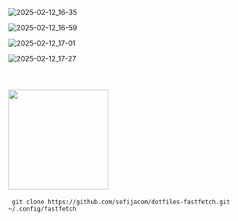 
![2025-02-12_16-35](https://github.com/user-attachments/assets/9106c420-7dfc-47b6-8a9e-7374f0e7e8af)

![2025-02-12_16-59](https://github.com/user-attachments/assets/11045cd1-bfbe-4125-a685-4675af103ce4)

![2025-02-12_17-01](https://github.com/user-attachments/assets/8274d72f-a528-44dc-a9ab-740e59112dd7)

![2025-02-12_17-27](https://github.com/user-attachments/assets/e08e0c47-da2e-436e-b02c-c781a96e45de)


<a id="installation"></a>  
<img src="https://github.com/user-attachments/assets/7e1e2fa0-ab50-4901-a024-fe731fb44ab3" width="200"/>
---

```
 git clone https://github.com/sofijacom/dotfiles-fastfetch.git ~/.config/fastfetch
```
